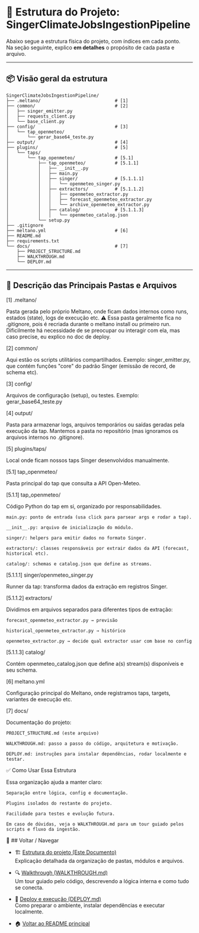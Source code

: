 # 📂 Estrutura do Projeto: SingerClimateJobsIngestionPipeline

Abaixo segue a estrutura física do projeto, com índices em cada ponto.  
Na seção seguinte, explico **em detalhes** o propósito de cada pasta e arquivo.

---

## 📦 Visão geral da estrutura

```plaintext
SingerClimateJobsIngestionPipeline/
├── .meltano/                            # [1]
├── common/                              # [2]
│   ├── singer_emitter.py
│   ├── requests_client.py
│   └── base_client.py
├── config/                              # [3]
│   └── tap_openmeteo/
│       └── gerar_base64_teste.py
├── output/                              # [4]
├── plugins/                             # [5]
│   └── taps/
│       └── tap_openmeteo/               # [5.1]
│           ├── tap_openmeteo/           # [5.1.1]
│           │   ├── __init__.py
│           │   ├── main.py
│           │   ├── singer/              # [5.1.1.1]
│           │   │   └── openmeteo_singer.py
│           │   ├── extractors/          # [5.1.1.2]
│           │   │   ├── openmeteo_extractor.py
│           │   │   ├── forecast_openmeteo_extractor.py
│           │   │   └── archive_openmeteo_extractor.py
│           │   ├── catalog/             # [5.1.1.3]
│           │   │   └── openmeteo_catalog.json
│           └── setup.py
├── .gitignore
├── meltano.yml                          # [6]
├── README.md
├── requirements.txt
└── docs/                                # [7]
    ├── PROJECT_STRUCTURE.md
    ├── WALKTHROUGH.md
    └── DEPLOY.md
```

---

## 📝 **Descrição das Principais Pastas e Arquivos**


[1] .meltano/

Pasta gerada pelo próprio Meltano, onde ficam dados internos como runs, estados (state), logs de execução etc.
⚠️ Essa pasta geralmente fica no .gitignore, pois é recriada durante o meltano install ou primeiro run.
Dificilmente há necessidade de se preocupar ou interagir com ela, mas caso precise, eu explico no doc de deploy.


[2] common/

Aqui estão os scripts utilitários compartilhados.
Exemplo: singer_emitter.py, que contém funções "core" do padrão Singer (emissão de record, de schema etc).


[3] config/

Arquivos de configuração (setup), ou testes.
Exemplo: gerar_base64_teste.py 


[4] output/

Pasta para armazenar logs, arquivos temporários ou saídas geradas pela execução da tap.
Mantemos a pasta no repositório (mas ignoramos os arquivos internos no .gitignore).


[5] plugins/taps/

Local onde ficam nossos taps Singer desenvolvidos manualmente.

[5.1] tap_openmeteo/

Pasta principal do tap que consulta a API Open-Meteo.

[5.1.1] tap_openmeteo/

Código Python do tap em si, organizado por responsabilidades.

    main.py: ponto de entrada (usa click para parsear args e rodar a tap).

    __init__.py: arquivo de inicialização do módulo.

    singer/: helpers para emitir dados no formato Singer.

    extractors/: classes responsáveis por extrair dados da API (forecast, historical etc).

    catalog/: schemas e catalog.json que define as streams.

[5.1.1.1] singer/openmeteo_singer.py

Runner da tap: transforma dados da extração em registros Singer.

[5.1.1.2] extractors/

Dividimos em arquivos separados para diferentes tipos de extração:

    forecast_openmeteo_extractor.py → previsão

    historical_openmeteo_extractor.py → histórico

    openmeteo_extractor.py → decide qual extractor usar com base no config

[5.1.1.3] catalog/

Contém openmeteo_catalog.json que define a(s) stream(s) disponíveis e seu schema.

[6] meltano.yml

Configuração principal do Meltano, onde registramos taps, targets, variantes de execução etc.

[7] docs/

Documentação do projeto:

    PROJECT_STRUCTURE.md (este arquivo)

    WALKTHROUGH.md: passo a passo do código, arquitetura e motivação.

    DEPLOY.md: instruções para instalar dependências, rodar localmente e testar.

✅ Como Usar Essa Estrutura

Essa organização ajuda a manter claro:

    Separação entre lógica, config e documentação.

    Plugins isolados do restante do projeto.

    Facilidade para testes e evolução futura.

    Em caso de dúvidas, veja o WALKTHROUGH.md para um tour guiado pelos scripts e fluxo da ingestão.

📌 ## Voltar / Navegar

- 🏗️ [Estrutura do projeto (Este Documento)](#📂-estrutura-do-projeto-singerclimatejobsingestionpipeline)  
  Explicação detalhada da organização de pastas, módulos e arquivos.

- 🔍 [Walkthrough (WALKTHROUGH.md)](WALKTHROUGH.md)  
  Um tour guiado pelo código, descrevendo a lógica interna e como tudo se conecta.

- 🚀 [Deploy e execução (DEPLOY.md)](DEPLOY.md)  
  Como preparar o ambiente, instalar dependências e executar localmente.

- 🏠 [Voltar ao README principal](../README.md)

